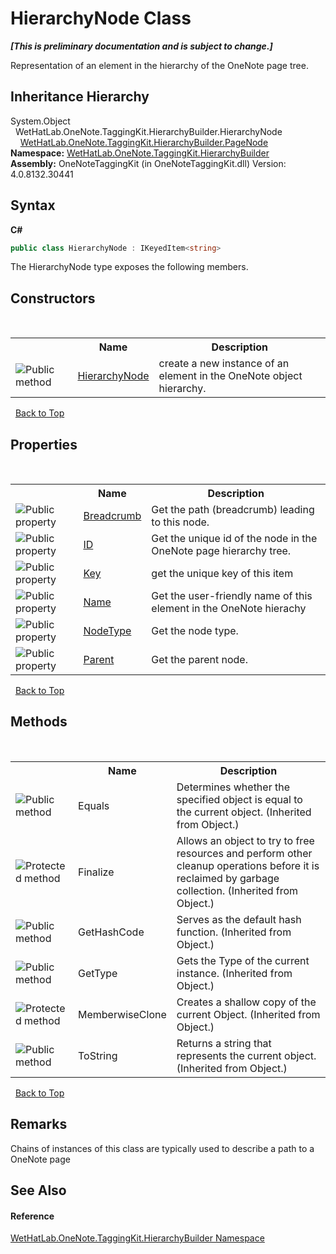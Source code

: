 # HierarchyNode Class
 _**\[This is preliminary documentation and is subject to change.\]**_

Representation of an element in the hierarchy of the OneNote page tree.


## Inheritance Hierarchy
System.Object<br />&nbsp;&nbsp;WetHatLab.OneNote.TaggingKit.HierarchyBuilder.HierarchyNode<br />&nbsp;&nbsp;&nbsp;&nbsp;<a href="0d8ed3e9-a495-7ffc-8e7a-1b49391c2657.md">WetHatLab.OneNote.TaggingKit.HierarchyBuilder.PageNode</a><br />
**Namespace:**&nbsp;<a href="886a8d6b-3c89-17b1-a6bd-f04dfde95aba.md">WetHatLab.OneNote.TaggingKit.HierarchyBuilder</a><br />**Assembly:**&nbsp;OneNoteTaggingKit (in OneNoteTaggingKit.dll) Version: 4.0.8132.30441

## Syntax

**C#**<br />
``` C#
public class HierarchyNode : IKeyedItem<string>
```

The HierarchyNode type exposes the following members.


## Constructors
&nbsp;<table><tr><th></th><th>Name</th><th>Description</th></tr><tr><td>![Public method](media/pubmethod.gif "Public method")</td><td><a href="bebe9ba9-fd78-5895-1136-125a940f5e23.md">HierarchyNode</a></td><td>
create a new instance of an element in the OneNote object hierarchy.</td></tr></table>&nbsp;
<a href="#hierarchynode-class">Back to Top</a>

## Properties
&nbsp;<table><tr><th></th><th>Name</th><th>Description</th></tr><tr><td>![Public property](media/pubproperty.gif "Public property")</td><td><a href="80092898-bea1-a36a-138a-5f28a5a597a9.md">Breadcrumb</a></td><td>
Get the path (breadcrumb) leading to this node.</td></tr><tr><td>![Public property](media/pubproperty.gif "Public property")</td><td><a href="a93d2601-7059-54c4-42ac-51ed6d069161.md">ID</a></td><td>
Get the unique id of the node in the OneNote page hierarchy tree.</td></tr><tr><td>![Public property](media/pubproperty.gif "Public property")</td><td><a href="8dd7c071-a209-9050-b0e6-d58bf3391436.md">Key</a></td><td>
get the unique key of this item</td></tr><tr><td>![Public property](media/pubproperty.gif "Public property")</td><td><a href="6ce12bbc-bf55-f393-568e-84c0863e9b1f.md">Name</a></td><td>
Get the user-friendly name of this element in the OneNote hierachy</td></tr><tr><td>![Public property](media/pubproperty.gif "Public property")</td><td><a href="0e67a37f-4657-2d81-a421-d6b723369f2e.md">NodeType</a></td><td>
Get the node type.</td></tr><tr><td>![Public property](media/pubproperty.gif "Public property")</td><td><a href="3d6c8551-cbc9-9a4c-28ee-8a685f1e8054.md">Parent</a></td><td>
Get the parent node.</td></tr></table>&nbsp;
<a href="#hierarchynode-class">Back to Top</a>

## Methods
&nbsp;<table><tr><th></th><th>Name</th><th>Description</th></tr><tr><td>![Public method](media/pubmethod.gif "Public method")</td><td>Equals</td><td>
Determines whether the specified object is equal to the current object.
 (Inherited from Object.)</td></tr><tr><td>![Protected method](media/protmethod.gif "Protected method")</td><td>Finalize</td><td>
Allows an object to try to free resources and perform other cleanup operations before it is reclaimed by garbage collection.
 (Inherited from Object.)</td></tr><tr><td>![Public method](media/pubmethod.gif "Public method")</td><td>GetHashCode</td><td>
Serves as the default hash function.
 (Inherited from Object.)</td></tr><tr><td>![Public method](media/pubmethod.gif "Public method")</td><td>GetType</td><td>
Gets the Type of the current instance.
 (Inherited from Object.)</td></tr><tr><td>![Protected method](media/protmethod.gif "Protected method")</td><td>MemberwiseClone</td><td>
Creates a shallow copy of the current Object.
 (Inherited from Object.)</td></tr><tr><td>![Public method](media/pubmethod.gif "Public method")</td><td>ToString</td><td>
Returns a string that represents the current object.
 (Inherited from Object.)</td></tr></table>&nbsp;
<a href="#hierarchynode-class">Back to Top</a>

## Remarks
Chains of instances of this class are typically used to describe a path to a OneNote page

## See Also


#### Reference
<a href="886a8d6b-3c89-17b1-a6bd-f04dfde95aba.md">WetHatLab.OneNote.TaggingKit.HierarchyBuilder Namespace</a><br />